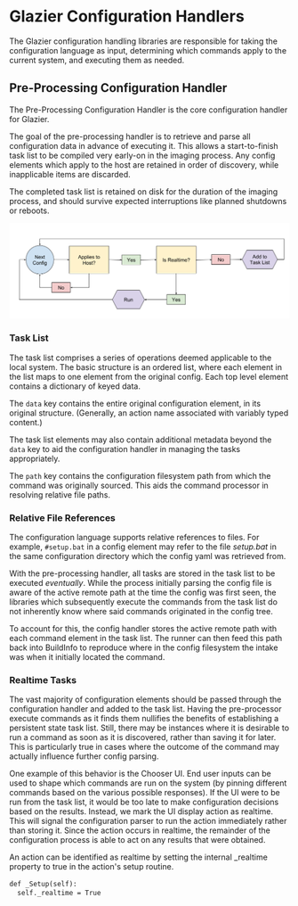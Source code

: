 # Glazier Configuration Handlers

<!--* freshness: { owner: 'winops-imaging' reviewed: '2021-10-19' } *-->

The Glazier configuration handling libraries are responsible for taking the
configuration language as input, determining which commands apply to the current
system, and executing them as needed.

## Pre-Processing Configuration Handler

The Pre-Processing Configuration Handler is the core configuration handler for
Glazier.

The goal of the pre-processing handler is to retrieve and parse all
configuration data in advance of executing it. This allows a start-to-finish
task list to be compiled very early-on in the imaging process. Any config
elements which apply to the host are retained in order of discovery, while
inapplicable items are discarded.

The completed task list is retained on disk for the duration of the imaging
process, and should survive expected interruptions like planned shutdowns or
reboots.

![preprocessing diagram](preprocessor.png)

### Task List

The task list comprises a series of operations deemed applicable to the local
system. The basic structure is an ordered list, where each element in the list
maps to one element from the original config. Each top level element contains a
dictionary of keyed data.

The `data` key contains the entire original configuration element, in its
original structure. \(Generally, an action name associated with variably typed
content.\)

The task list elements may also contain additional metadata beyond the `data`
key to aid the configuration handler in managing the tasks appropriately.

The `path` key contains the configuration filesystem path from which the command
was originally sourced. This aids the command processor in resolving relative
file paths.

### Relative File References

The configuration language supports relative references to files. For example,
`#setup.bat` in a config element may refer to the file *setup.bat* in the same
configuration directory which the config yaml was retrieved from.

With the pre-processing handler, all tasks are stored in the task list to be
executed *eventually*. While the process initially parsing the config file is
aware of the active remote path at the time the config was first seen, the
libraries which subsequently execute the commands from the task list do not
inherently know where said commands originated in the config tree.

To account for this, the config handler stores the active remote path with each
command element in the task list. The runner can then feed this path back into
BuildInfo to reproduce where in the config filesystem the intake was when it
initially located the command.

### Realtime Tasks

The vast majority of configuration elements should be passed through the
configuration handler and added to the task list. Having the pre-processor
execute commands as it finds them nullifies the benefits of establishing a
persistent state task list. Still, there may be instances where it is desirable
to run a command as soon as it is discovered, rather than saving it for later.
This is particularly true in cases where the outcome of the command may actually
influence further config parsing.

One example of this behavior is the Chooser UI. End user inputs can be used to
shape which commands are run on the system (by pinning different commands based
on the various possible responses). If the UI were to be run from the task list,
it would be too late to make configuration decisions based on the results.
Instead, we mark the UI display action as realtime. This will signal the
configuration parser to run the action immediately rather than storing it. Since
the action occurs in realtime, the remainder of the configuration process is
able to act on any results that were obtained.

An action can be identified as realtime by setting the internal \_realtime
property to true in the action's setup routine.

```
def _Setup(self):
  self._realtime = True
```
